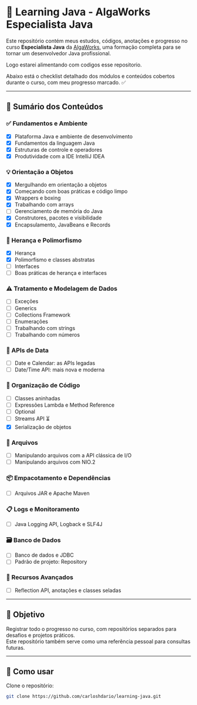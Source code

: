 # 🧠 Learning Java - AlgaWorks Especialista Java

Este repositório contém meus estudos, códigos, anotações e progresso no curso **Especialista Java** da [AlgaWorks](https://www.algaworks.com/), uma formação completa para se tornar um desenvolvedor Java profissional.

Logo estarei alimentando com codigos esse repositorio.

Abaixo está o checklist detalhado dos módulos e conteúdos cobertos durante o curso, com meu progresso marcado. ✅

---

## 📘 Sumário dos Conteúdos

### ✅ Fundamentos e Ambiente

- [x] Plataforma Java e ambiente de desenvolvimento  
- [x] Fundamentos da linguagem Java  
- [x] Estruturas de controle e operadores  
- [x] Produtividade com a IDE IntelliJ IDEA  

### 💡 Orientação a Objetos

- [x] Mergulhando em orientação a objetos  
- [x] Começando com boas práticas e código limpo  
- [x] Wrappers e boxing  
- [x] Trabalhando com arrays  
- [ ] Gerenciamento de memória do Java  
- [x] Construtores, pacotes e visibilidade  
- [x] Encapsulamento, JavaBeans e Records  

### 🧬 Herança e Polimorfismo

- [x] Herança  
- [x] Polimorfismo e classes abstratas  
- [ ] Interfaces  
- [ ] Boas práticas de herança e interfaces  

### ⚠️ Tratamento e Modelagem de Dados

- [ ] Exceções  
- [ ] Generics  
- [ ] Collections Framework  
- [ ] Enumerações  
- [ ] Trabalhando com strings  
- [ ] Trabalhando com números  

### 📆 APIs de Data

- [ ] Date e Calendar: as APIs legadas  
- [ ] Date/Time API: mais nova e moderna  

### 🧱 Organização de Código

- [ ] Classes aninhadas  
- [ ] Expressões Lambda e Method Reference  
- [ ] Optional  
- [ ] Streams API ⏳  
- [x] Serialização de objetos  

### 📂 Arquivos

- [ ] Manipulando arquivos com a API clássica de I/O  
- [ ] Manipulando arquivos com NIO.2  

### 📦 Empacotamento e Dependências

- [ ] Arquivos JAR e Apache Maven  

### 📋 Logs e Monitoramento

- [ ] Java Logging API, Logback e SLF4J  

### 🗃️ Banco de Dados

- [ ] Banco de dados e JDBC  
- [ ] Padrão de projeto: Repository  

### 🧪 Recursos Avançados

- [ ] Reflection API, anotações e classes seladas  

---

## 📌 Objetivo

Registrar todo o progresso no curso, com repositórios separados para desafios e projetos práticos.  
Este repositório também serve como uma referência pessoal para consultas futuras.

---

## 🚀 Como usar

Clone o repositório:

```bash
git clone https://github.com/carloshdario/learning-java.git
